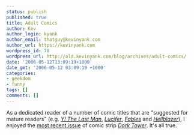 ```yaml
---
status: publish
published: true
title: Adult Comics
author: Kev
author_login: kyank
author_email: thatguy@kevinyank.com
author_url: https://kevinyank.com
wordpress_id: 78
wordpress_url: http://old.kevinyank.com/blog/archives/adult-comics/
date: '2006-05-12T13:09:19+1000'
date_gmt: '2006-05-12 03:09:19 +1000'
categories:
- geekdom
- funny
tags: []
comments: []
---
```

<p>As a dedicated reader of a number of comic titles that are "suggested for mature readers" (e.g. <a href="http://www.dccomics.com/features/ylastman/"><cite>Y! The Last Man</cite></a>, <a href="http://www.dccomics.com/features/lucifer/"><cite>Lucifer</cite></a>, <a href="http://www.dccomics.com/features/fables/"><cite>Fables</cite></a> and <a href="http://www.dccomics.com/features/hellblazer/"><cite>Hellblazer</cite></a>), I enjoyed the <a href="http://archive.gamespy.com/comics/dorktower/archive.asp?nextform=viewcomic&id=1123">most recent issue</a> of comic strip <a href="http://archive.gamespy.com/comics/dorktower/"><cite>Dork Tower</cite></a>. It's all true.</p>
